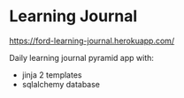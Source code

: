 # Learning Journal

https://ford-learning-journal.herokuapp.com/

Daily learning journal pyramid app with:

- jinja 2 templates
- sqlalchemy database
